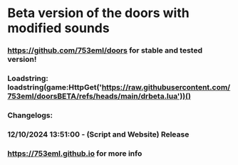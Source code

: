 # Beta version of the doors with modified sounds

### https://github.com/753eml/doors for stable and tested version!

### Loadstring: loadstring(game:HttpGet('https://raw.githubusercontent.com/753eml/doorsBETA/refs/heads/main/drbeta.lua'))()

### Changelogs:

### 12/10/2024 13:51:00 - (Script and Website) Release

### https://753eml.github.io for more info
